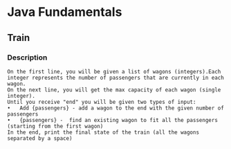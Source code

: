 # Java Fundamentals

## Train

### Description

    On the first line, you will be given a list of wagons (integers).Each 
    integer represents the number of passengers that are currently in each wagon.
    On the next line, you will get the max capacity of each wagon (single integer).
    Until you receive "end" you will be given two types of input: 
    •	Add {passengers} - add a wagon to the end with the given number of passengers 
    •	{passengers} -  find an existing wagon to fit all the passengers (starting from the first wagon) 
    In the end, print the final state of the train (all the wagons separated by a space)

